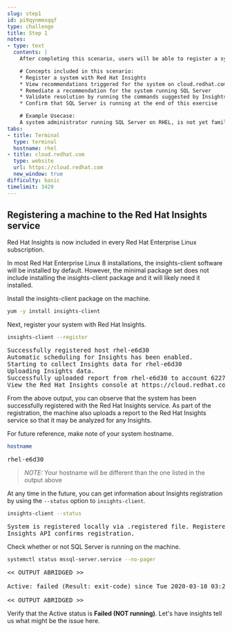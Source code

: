 ```yaml
---
slug: step1
id: pi9qynmmxqqf
type: challenge
title: Step 1
notes:
- type: text
  contents: |
    After completing this scenario, users will be able to register a system with Red Hat Insights and resolve a recommendation provided for Microsoft SQL Server running on the machine.

    # Concepts included in this scenario:
    * Register a system with Red Hat Insights
    * View recommendations triggered for the system on cloud.redhat.com
    * Remediate a recommendation for the system running SQL Server
    * Validate resolution by running the commands suggested by Insights
    * Confirm that SQL Server is running at the end of this exercise

    # Example Usecase:
    A system administrator running SQL Server on RHEL, is not yet familiar with all the best practices to run SQL Server on RHEL. The system administrator depends on insights to provide the proactive insights to configure their SQL Server instance on RHEL.
tabs:
- title: Terminal
  type: terminal
  hostname: rhel
- title: cloud.redhat.com
  type: website
  url: https://cloud.redhat.com
  new_window: true
difficulty: basic
timelimit: 3420
---
```

## Registering a machine to the Red Hat Insights service

Red Hat Insights is now included in every Red Hat Enterprise Linux subscription.

In most Red Hat Enterprise Linux 8 installations, the insights-client software will be installed by default.  However, the minimal package set does not include installing the insights-client package and it will likely need it installed.

Install the insights-client package on the machine.

```bash
yum -y install insights-client
```

Next, register your system with Red Hat Insights.

```bash
insights-client --register
```

<pre class=file>
Successfully registered host rhel-e6d30
Automatic scheduling for Insights has been enabled.
Starting to collect Insights data for rhel-e6d30
Uploading Insights data.
Successfully uploaded report from rhel-e6d30 to account 6227255.
View the Red Hat Insights console at https://cloud.redhat.com/insights/
</pre>

From the above output, you can observe that the system has been successfully registered with the Red Hat Insights service.  As part of the registration, the machine also uploads a report to the Red Hat Insights service so that it may be analyzed for any Insights.

For future reference, make note of your system hostname.

```bash
hostname
```

<pre class=file>
rhel-e6d30
</pre>

>_NOTE:_ Your hostname will be different than the one listed in the output above

At any time in the future, you can get information about Insights registration
by using the `--status` option to `insights-client`.

```bash
insights-client --status
```

<pre class=file>
System is registered locally via .registered file. Registered at 2019-08-14T14:12:37.638768
Insights API confirms registration.
</pre>

Check whether or not SQL Server is running on the machine.

```bash
systemctl status mssql-server.service --no-pager
```

<pre class="file">
<< OUTPUT ABRIDGED >>

Active: failed (Result: exit-code) since Tue 2020-03-10 03:29:37 EDT; 8min ago

<< OUTPUT ABRIDGED >>
</pre>

Verify that the Active status is __Failed (NOT running)__. Let's have insights tell us what might be the issue here.
